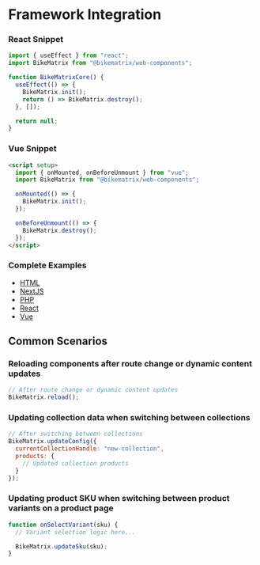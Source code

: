# Framework Integration

### React Snippet

```jsx
import { useEffect } from "react";
import BikeMatrix from "@bikematrix/web-components";

function BikeMatrixCore() {
  useEffect(() => {
    BikeMatrix.init();
    return () => BikeMatrix.destroy();
  }, []);

  return null;
}
```

### Vue Snippet

```html
<script setup>
  import { onMounted, onBeforeUnmount } from "vue";
  import BikeMatrix from "@bikematrix/web-components";

  onMounted(() => {
    BikeMatrix.init();
  });

  onBeforeUnmount(() => {
    BikeMatrix.destroy();
  });
</script>
```

### Complete Examples

- [HTML](https://github.com/bikematrix/web-components/tree/main/examples/basic)
- [NextJS](https://github.com/bikematrix/web-components/tree/main/examples/nextjs)
- [PHP](https://github.com/bikematrix/web-components/tree/main/examples/php)
- [React](https://github.com/bikematrix/web-components/tree/main/examples/react)
- [Vue](https://github.com/bikematrix/web-components/tree/main/examples/vue)

## Common Scenarios

### Reloading components after route change or dynamic content updates

```javascript
// After route change or dynamic content updates
BikeMatrix.reload();
```

### Updating collection data when switching between collections

```javascript
// After switching between collections
BikeMatrix.updateConfig({
  currentCollectionHandle: "new-collection",
  products: {
    // Updated collection products
  }
});
```

### Updating product SKU when switching between product variants on a product page

```javascript
function onSelectVariant(sku) {
  // Variant selection logic here...

  BikeMatrix.updateSku(sku);
}
```
